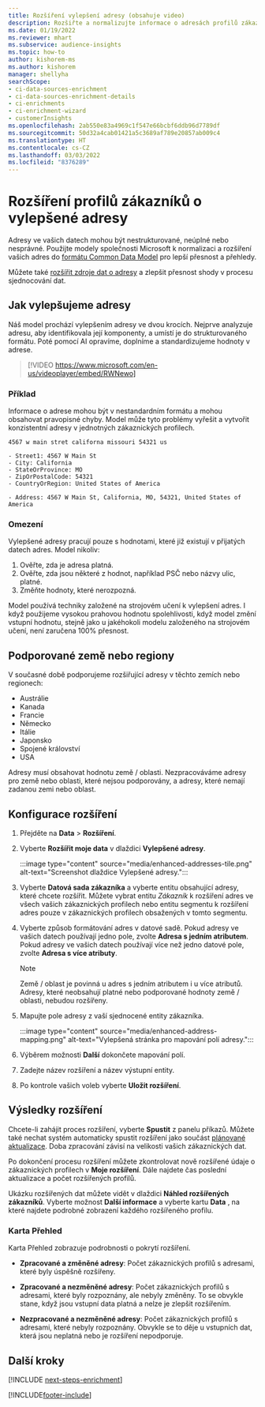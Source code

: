 ```yaml
---
title: Rozšíření vylepšení adresy (obsahuje video)
description: Rozšiřte a normalizujte informace o adresách profilů zákazníků s modely společnosti Microsoft.
ms.date: 01/19/2022
ms.reviewer: mhart
ms.subservice: audience-insights
ms.topic: how-to
author: kishorem-ms
ms.author: kishorem
manager: shellyha
searchScope:
- ci-data-sources-enrichment
- ci-data-sources-enrichment-details
- ci-enrichments
- ci-enrichment-wizard
- customerInsights
ms.openlocfilehash: 2ab550e83a4969c1f547e66bcbf6ddb96d7789df
ms.sourcegitcommit: 50d32a4cab01421a5c3689af789e20857ab009c4
ms.translationtype: HT
ms.contentlocale: cs-CZ
ms.lasthandoff: 03/03/2022
ms.locfileid: "8376289"
---
```

# <a name="enrichment-of-customer-profiles-with-enhanced-addresses"></a>Rozšíření profilů zákazníků o vylepšené adresy

Adresy ve vašich datech mohou být nestrukturované, neúplné nebo nesprávné. Použijte modely společnosti Microsoft k normalizaci a rozšíření vašich adres do [formátu Common Data Model](/common-data-model/schema/core/applicationcommon/address) pro lepší přesnost a přehledy.

Můžete také [rozšířit zdroje dat o adresy](data-sources-enrichment.md) a zlepšit přesnost shody v procesu sjednocování dat. 

## <a name="how-we-enhance-addresses"></a>Jak vylepšujeme adresy

Náš model prochází vylepšením adresy ve dvou krocích. Nejprve analyzuje adresu, aby identifikovala její komponenty, a umístí je do strukturovaného formátu. Poté pomocí AI opravíme, doplníme a standardizujeme hodnoty v adrese.

> [!VIDEO https://www.microsoft.com/en-us/videoplayer/embed/RWNewo]

### <a name="example"></a>Příklad

Informace o adrese mohou být v nestandardním formátu a mohou obsahovat pravopisné chyby. Model může tyto problémy vyřešit a vytvořit konzistentní adresy v jednotných zákaznických profilech.

```Input
4567 w main stret californa missouri 54321 us
```

```Output
- Street1: 4567 W Main St
- City: California
- StateOrProvince: MO
- ZipOrPostalCode: 54321
- CountryOrRegion: United States of America

- Address: 4567 W Main St, California, MO, 54321, United States of America
```

### <a name="limitations"></a>Omezení

Vylepšené adresy pracují pouze s hodnotami, které již existují v přijatých datech adres. Model nikoliv: 

1. Ověřte, zda je adresa platná.
2. Ověřte, zda jsou některé z hodnot, například PSČ nebo názvy ulic, platné.
3. Změňte hodnoty, které nerozpozná.

Model používá techniky založené na strojovém učení k vylepšení adres. I když použijeme vysokou prahovou hodnotu spolehlivosti, když model změní vstupní hodnotu, stejně jako u jakéhokoli modelu založeného na strojovém učení, není zaručena 100% přesnost.

## <a name="supported-countries-or-regions"></a>Podporované země nebo regiony

V současné době podporujeme rozšiřující adresy v těchto zemích nebo regionech: 

- Austrálie
- Kanada
- Francie
- Německo
- Itálie
- Japonsko
- Spojené království
- USA

Adresy musí obsahovat hodnotu země / oblasti. Nezpracováváme adresy pro země nebo oblasti, které nejsou podporovány, a adresy, které nemají zadanou zemi nebo oblast.

## <a name="configure-the-enrichment"></a>Konfigurace rozšíření

1. Přejděte na **Data** > **Rozšíření**.

1. Vyberte **Rozšířit moje data** v dlaždici **Vylepšené adresy**.

   :::image type="content" source="media/enhanced-addresses-tile.png" alt-text="Screenshot dlaždice Vylepšené adresy.":::

1. Vyberte **Datová sada zákazníka** a vyberte entitu obsahující adresy, které chcete rozšířit. Můžete vybrat entitu *Zákazník* k rozšíření adres ve všech vašich zákaznických profilech nebo entitu segmentu k rozšíření adres pouze v zákaznických profilech obsažených v tomto segmentu.

1. Vyberte způsob formátování adres v datové sadě. Pokud adresy ve vašich datech používají jedno pole, zvolte **Adresa s jedním atributem**. Pokud adresy ve vašich datech používají více než jedno datové pole, zvolte **Adresa s více atributy**.

   > [!NOTE]
   > Země / oblast je povinná u adres s jedním atributem i u více atributů. Adresy, které neobsahují platné nebo podporované hodnoty země / oblasti, nebudou rozšířeny.

1.  Mapujte pole adresy z vaší sjednocené entity zákazníka.

    :::image type="content" source="media/enhanced-address-mapping.png" alt-text="Vylepšená stránka pro mapování polí adresy.":::

1. Výběrem možnosti **Další** dokončete mapování polí.

1. Zadejte název rozšíření a název výstupní entity.

1. Po kontrole vašich voleb vyberte **Uložit rozšíření**.

## <a name="enrichment-results"></a>Výsledky rozšíření

Chcete-li zahájit proces rozšíření, vyberte **Spustit** z panelu příkazů. Můžete také nechat systém automaticky spustit rozšíření jako součást [plánované aktualizace](system.md#schedule-tab). Doba zpracování závisí na velikosti vašich zákaznických dat.

Po dokončení procesu rozšíření můžete zkontrolovat nově rozšířené údaje o zákaznických profilech v **Moje rozšíření**. Dále najdete čas poslední aktualizace a počet rozšířených profilů.

Ukázku rozšířených dat můžete vidět v dlaždici **Náhled rozšířených zákazníků**. Vyberte možnost **Další informace** a vyberte kartu **Data** , na které najdete podrobné zobrazení každého rozšířeného profilu.

### <a name="overview-card"></a>Karta Přehled

Karta Přehled zobrazuje podrobnosti o pokrytí rozšíření. 

* **Zpracované a změněné adresy**: Počet zákaznických profilů s adresami, které byly úspěšně rozšířeny.

* **Zpracované a nezměněné adresy**: Počet zákaznických profilů s adresami, které byly rozpoznány, ale nebyly změněny. To se obvykle stane, když jsou vstupní data platná a nelze je zlepšit rozšířením.

* **Nezpracované a nezměněné adresy**: Počet zákaznických profilů s adresami, které nebyly rozpoznány. Obvykle se to děje u vstupních dat, která jsou neplatná nebo je rozšíření nepodporuje.

## <a name="next-steps"></a>Další kroky

[!INCLUDE [next-steps-enrichment](../includes/next-steps-enrichment.md)]

[!INCLUDE[footer-include](../includes/footer-banner.md)]

